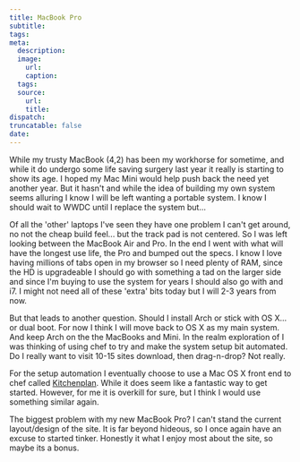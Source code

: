 ```yaml
---
title: MacBook Pro
subtitle:
tags:
meta:
  description:
  image:
    url:
    caption:
  tags:
  source:
    url:
    title:
dispatch:
truncatable: false
date:
---
```


While my trusty MacBook (4,2) has been my workhorse for sometime, and while it do undergo some life saving surgery last year it really is starting to show its age. I hoped my Mac Mini would  help push back the need yet another year. But it hasn't and while the idea of building my own system seems alluring I know I will be left wanting a portable system. I know I should wait to WWDC until I replace the system but...

Of all the 'other' laptops I've seen they have one problem I can't get around, no not the cheap build feel... but the track pad is not centered. So I was left looking between the MacBook Air and Pro. In the end I went with what will have the longest use life, the Pro and bumped out the specs. I know I love having millions of tabs open in my browser so I need plenty of RAM, since the HD is upgradeable I should go with something a tad on the larger side and since I'm buying to use the system for years I should also go with and i7. I might not need all of these 'extra' bits today but I will 2-3 years from now.

But that leads to another question. Should I install Arch or stick with OS X... or dual boot. For now I think I will move back to OS X as my main system. And keep Arch on the the MacBooks and Mini. In the realm exploration of I was thinking of using chef to try and make the system setup bit automated. Do I really want to visit 10-15 sites download, then drag-n-drop? Not really.

For the setup automation I eventually choose to use a Mac OS X front end to chef called [Kitchenplan][kitchenPlan]. While it does seem like a fantastic way to get started. However, for me it is overkill for sure, but I think I would use something similar again.

The biggest problem with my new MacBook Pro? I can't stand the current layout/design of the site. It is far beyond hideous, so I once again have an excuse to started tinker. Honestly it what I enjoy most about the site, so maybe its a bonus.

[kitchenPlan]: https://github.com/kitchenplan/kitchenplan
